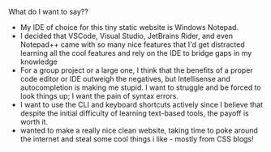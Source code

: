 What do I want to say??

- My IDE of choice for this tiny static website is Windows Notepad.
- I decided that VSCode, Visual Studio, JetBrains Rider, and even Notepad++ came with so many nice features that I'd get distracted learning all the cool features and rely on the IDE to bridge gaps in my knowledge
- For a group project or a large one, I think that the benefits of a proper code editor or IDE outweigh the negatives, but Intellisense and autocompletion is making me stupid. I want to struggle and be forced to look things up; I want the pain of syntax errors.
- I want to use the CLI and keyboard shortcuts actively since I believe that despite the initial difficulty of learning text-based tools, the payoff is worth it.
- wanted to make a really nice clean website, taking time to poke around the internet and steal some cool things i like - mostly from CSS blogs!